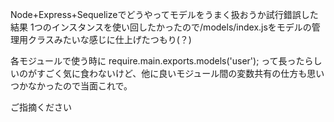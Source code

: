 Node+Express+Sequelizeでどうやってモデルをうまく扱おうか試行錯誤した結果
1つのインスタンスを使い回したかったので/models/index.jsをモデルの管理用クラスみたいな感じに仕上げたつもり(？)

各モジュールで使う時に require.main.exports.models('user'); って長ったらしいのがすごく気に食わないけど、他に良いモジュール間の変数共有の仕方も思いつかなかったので当面これで。

ご指摘ください
